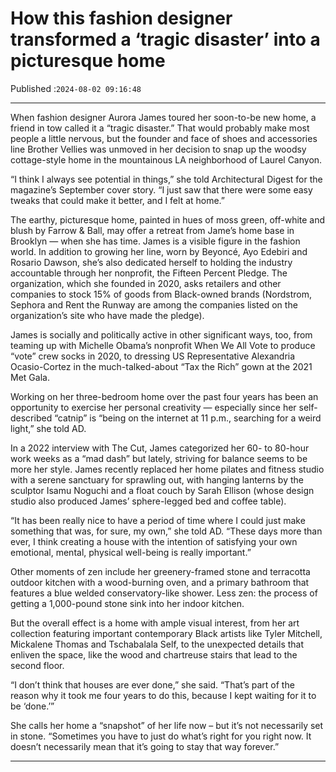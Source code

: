 # How this fashion designer transformed a ‘tragic disaster’ into a picturesque home

Published :`2024-08-02 09:16:48`

---

When fashion designer Aurora James toured her soon-to-be new home, a friend in tow called it a “tragic disaster.” That would probably make most people a little nervous, but the founder and face of shoes and accessories line Brother Vellies was unmoved in her decision to snap up the woodsy cottage-style home in the mountainous LA neighborhood of Laurel Canyon.

“I think I always see potential in things,” she told Architectural Digest for the magazine’s September cover story. “I just saw that there were some easy tweaks that could make it better, and I felt at home.”

The earthy, picturesque home, painted in hues of moss green, off-white and blush by Farrow & Ball, may offer a retreat from Jame’s home base in Brooklyn — when she has time. James is a visible figure in the fashion world. In addition to growing her line, worn by Beyoncé, Ayo Edebiri and Rosario Dawson, she’s also dedicated herself to holding the industry accountable through her nonprofit, the Fifteen Percent Pledge. The organization, which she founded in 2020, asks retailers and other companies to stock 15% of goods from Black-owned brands (Nordstrom, Sephora and Rent the Runway are among the companies listed on the organization’s site who have made the pledge).

James is socially and politically active in other significant ways, too, from teaming up with Michelle Obama’s nonprofit When We All Vote to produce “vote” crew socks in 2020, to dressing US Representative Alexandria Ocasio-Cortez in the much-talked-about “Tax the Rich” gown at the 2021 Met Gala.

Working on her three-bedroom home over the past four years has been an opportunity to exercise her personal creativity — especially since her self-described “catnip” is “being on the internet at 11 p.m., searching for a weird light,” she told AD.

In a 2022 interview with The Cut, James categorized her 60- to 80-hour work weeks as a “mad dash” but lately, striving for balance seems to be more her style. James recently replaced her home pilates and fitness studio with a serene sanctuary for sprawling out, with hanging lanterns by the sculptor Isamu Noguchi and a float couch by Sarah Ellison (whose design studio also produced James’ sphere-legged bed and coffee table).

“It has been really nice to have a period of time where I could just make something that was, for sure, my own,” she told AD. “These days more than ever, I think creating a house with the intention of satisfying your own emotional, mental, physical well-being is really important.”

Other moments of zen include her greenery-framed stone and terracotta outdoor kitchen with a wood-burning oven, and a primary bathroom that features a blue welded conservatory-like shower. Less zen: the process of getting a 1,000-pound stone sink into her indoor kitchen.

But the overall effect is a home with ample visual interest, from her art collection featuring important contemporary Black artists like Tyler Mitchell, Mickalene Thomas and Tschabalala Self, to the unexpected details that enliven the space, like the wood and chartreuse stairs that lead to the second floor.

“I don’t think that houses are ever done,” she said. “That’s part of the reason why it took me four years to do this, because I kept waiting for it to be ‘done.’”

She calls her home a “snapshot” of her life now – but it’s not necessarily set in stone. “Sometimes you have to just do what’s right for you right now. It doesn’t necessarily mean that it’s going to stay that way forever.”

---

